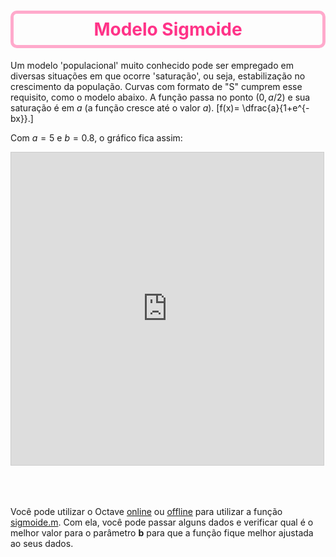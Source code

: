 <style>
    h1{color: #f38; border: 5px solid #fac; text-align:center; padding:8px; border-radius:10px;}
    h2{color:#3a8; font-weight:bold; background-color:#afe;border-radius:5px;padding:8px;}
    h3{color:blue; border-bottom:8px solid #aac;}
    h4{color:#c5c; font-style:italic; border-bottom:2px solid #caa;}
    //ul{color:red;}
</style>

<script>
MathJax = {
tex: {
inlineMath: [['$','$']],
displayMath: [['$$','$$'],['\[','\]']]
},/*
svg: {
fontCache: 'global'
}*/
};
</script>
<script type="text/javascript" id="MathJax-script" async src="https://cdn.jsdelivr.net/npm/mathjax@3/es5/tex-svg.js">
</script>

# Modelo Sigmoide

Um modelo 'populacional' muito conhecido pode ser empregado em diversas situações em que ocorre 'saturação', ou seja, estabilização no crescimento da população. Curvas com formato de "S" cumprem esse requisito, como o modelo abaixo. A função passa no ponto $(0, a/2)$ e sua saturação é em $a$ (a função cresce até o valor $a$).
\[f(x)= \dfrac{a}{1+e^{-bx}}.\]

Com $a=5$ e $b=0.8$, o gráfico fica assim:

<iframe src="https://www.desmos.com/calculator/k5hktyl3le?embed" width="500" height="500" style="border: 1px solid #ccc" frameborder=0></iframe>

<br><br><br>
Você pode utilizar o Octave [online](https://octave-online.net/) ou [offline](https://octave.org/download) para utilizar a função 
[sigmoide.m](https://github.com/j5r/home/blob/d0a173c071badf8da4eafd6a3210c38577665d90/arquivos/_diversos/sigmoide.m). Com ela, você pode passar alguns dados e verificar qual é o melhor valor para o parâmetro **b** para que a função fique melhor ajustada ao seus dados.
